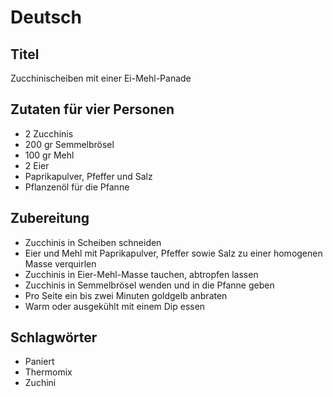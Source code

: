 # Deutsch

## Titel

Zucchinischeiben mit einer Ei-Mehl-Panade

## Zutaten für vier Personen

* 2 Zucchinis
* 200 gr Semmelbrösel
* 100 gr Mehl
* 2 Eier
* Paprikapulver, Pfeffer und Salz
* Pflanzenöl für die Pfanne

## Zubereitung

* Zucchinis in Scheiben schneiden
* Eier und Mehl mit Paprikapulver, Pfeffer sowie Salz zu einer homogenen Masse verquirlen
* Zucchinis in Eier-Mehl-Masse tauchen, abtropfen lassen
* Zucchinis in Semmelbrösel wenden und in die Pfanne geben
* Pro Seite ein bis zwei Minuten goldgelb anbraten
* Warm oder ausgekühlt mit einem Dip essen

## Schlagwörter

* Paniert
* Thermomix
* Zuchini

